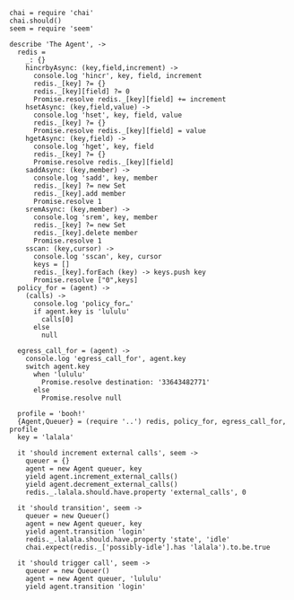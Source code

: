     chai = require 'chai'
    chai.should()
    seem = require 'seem'

    describe 'The Agent', ->
      redis =
        _: {}
        hincrbyAsync: (key,field,increment) ->
          console.log 'hincr', key, field, increment
          redis._[key] ?= {}
          redis._[key][field] ?= 0
          Promise.resolve redis._[key][field] += increment
        hsetAsync: (key,field,value) ->
          console.log 'hset', key, field, value
          redis._[key] ?= {}
          Promise.resolve redis._[key][field] = value
        hgetAsync: (key,field) ->
          console.log 'hget', key, field
          redis._[key] ?= {}
          Promise.resolve redis._[key][field]
        saddAsync: (key,member) ->
          console.log 'sadd', key, member
          redis._[key] ?= new Set
          redis._[key].add member
          Promise.resolve 1
        sremAsync: (key,member) ->
          console.log 'srem', key, member
          redis._[key] ?= new Set
          redis._[key].delete member
          Promise.resolve 1
        sscan: (key,cursor) ->
          console.log 'sscan', key, cursor
          keys = []
          redis._[key].forEach (key) -> keys.push key
          Promise.resolve ["0",keys]
      policy_for = (agent) ->
        (calls) ->
          console.log 'policy_for…'
          if agent.key is 'lululu'
            calls[0]
          else
            null

      egress_call_for = (agent) ->
        console.log 'egress_call_for', agent.key
        switch agent.key
          when 'lululu'
            Promise.resolve destination: '33643482771'
          else
            Promise.resolve null

      profile = 'booh!'
      {Agent,Queuer} = (require '..') redis, policy_for, egress_call_for, profile
      key = 'lalala'

      it 'should increment external calls', seem ->
        queuer = {}
        agent = new Agent queuer, key
        yield agent.increment_external_calls()
        yield agent.decrement_external_calls()
        redis._.lalala.should.have.property 'external_calls', 0

      it 'should transition', seem ->
        queuer = new Queuer()
        agent = new Agent queuer, key
        yield agent.transition 'login'
        redis._.lalala.should.have.property 'state', 'idle'
        chai.expect(redis._['possibly-idle'].has 'lalala').to.be.true

      it 'should trigger call', seem ->
        queuer = new Queuer()
        agent = new Agent queuer, 'lululu'
        yield agent.transition 'login'

